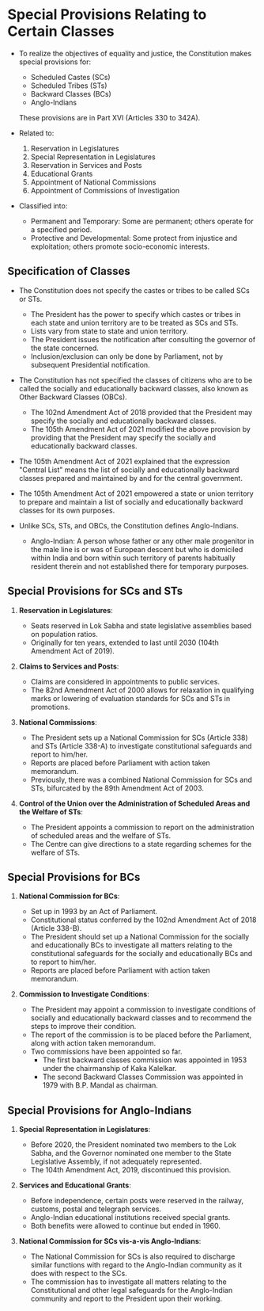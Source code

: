 # Special Provisions Relating to Certain Classes

*   To realize the objectives of equality and justice, the Constitution makes special provisions for:
    *   Scheduled Castes (SCs)
    *   Scheduled Tribes (STs)
    *   Backward Classes (BCs)
    *   Anglo-Indians

    These provisions are in Part XVI (Articles 330 to 342A).

*   Related to:
    1.  Reservation in Legislatures
    2.  Special Representation in Legislatures
    3.  Reservation in Services and Posts
    4.  Educational Grants
    5.  Appointment of National Commissions
    6.  Appointment of Commissions of Investigation

*   Classified into:
    *   Permanent and Temporary: Some are permanent; others operate for a specified period.
    *   Protective and Developmental: Some protect from injustice and exploitation; others promote socio-economic interests.

## Specification of Classes

*   The Constitution does not specify the castes or tribes to be called SCs or STs.
    *   The President has the power to specify which castes or tribes in each state and union territory are to be treated as SCs and STs.
    *   Lists vary from state to state and union territory.
    *   The President issues the notification after consulting the governor of the state concerned.
    *   Inclusion/exclusion can only be done by Parliament, not by subsequent Presidential notification.

*   The Constitution has not specified the classes of citizens who are to be called the socially and educationally backward classes, also known as Other Backward Classes (OBCs).
    *   The 102nd Amendment Act of 2018 provided that the President may specify the socially and educationally backward classes.
    *   The 105th Amendment Act of 2021 modified the above provision by providing that the President may specify the socially and educationally backward classes.

*   The 105th Amendment Act of 2021 explained that the expression "Central List" means the list of socially and educationally backward classes prepared and maintained by and for the central government.
*   The 105th Amendment Act of 2021 empowered a state or union territory to prepare and maintain a list of socially and educationally backward classes for its own purposes.

*   Unlike SCs, STs, and OBCs, the Constitution defines Anglo-Indians.
    *   Anglo-Indian: A person whose father or any other male progenitor in the male line is or was of European descent but who is domiciled within India and born within such territory of parents habitually resident therein and not established there for temporary purposes.

## Special Provisions for SCs and STs

1.  **Reservation in Legislatures**:
    *   Seats reserved in Lok Sabha and state legislative assemblies based on population ratios.
    *   Originally for ten years, extended to last until 2030 (104th Amendment Act of 2019).

2.  **Claims to Services and Posts**:
    *   Claims are considered in appointments to public services.
    *   The 82nd Amendment Act of 2000 allows for relaxation in qualifying marks or lowering of evaluation standards for SCs and STs in promotions.

3.  **National Commissions**:
    *   The President sets up a National Commission for SCs (Article 338) and STs (Article 338-A) to investigate constitutional safeguards and report to him/her.
    *   Reports are placed before Parliament with action taken memorandum.
    *   Previously, there was a combined National Commission for SCs and STs, bifurcated by the 89th Amendment Act of 2003.

4.  **Control of the Union over the Administration of Scheduled Areas and the Welfare of STs**:
    *   The President appoints a commission to report on the administration of scheduled areas and the welfare of STs.
    *   The Centre can give directions to a state regarding schemes for the welfare of STs.

## Special Provisions for BCs

1.  **National Commission for BCs**:
    *   Set up in 1993 by an Act of Parliament.
    *   Constitutional status conferred by the 102nd Amendment Act of 2018 (Article 338-B).
    *   The President should set up a National Commission for the socially and educationally BCs to investigate all matters relating to the constitutional safeguards for the socially and educationally BCs and to report to him/her.
    *   Reports are placed before Parliament with action taken memorandum.

2.  **Commission to Investigate Conditions**:
    *   The President may appoint a commission to investigate conditions of socially and educationally backward classes and to recommend the steps to improve their condition.
    *   The report of the commission is to be placed before the Parliament, along with action taken memorandum.
    *   Two commissions have been appointed so far.
        *   The first backward classes commission was appointed in 1953 under the chairmanship of Kaka Kalelkar.
        *   The second Backward Classes Commission was appointed in 1979 with B.P. Mandal as chairman.

## Special Provisions for Anglo-Indians

1.  **Special Representation in Legislatures**:
    *   Before 2020, the President nominated two members to the Lok Sabha, and the Governor nominated one member to the State Legislative Assembly, if not adequately represented.
    *   The 104th Amendment Act, 2019, discontinued this provision.

2.  **Services and Educational Grants**:
    *   Before independence, certain posts were reserved in the railway, customs, postal and telegraph services.
    *   Anglo-Indian educational institutions received special grants.
    *   Both benefits were allowed to continue but ended in 1960.

3.  **National Commission for SCs vis-a-vis Anglo-Indians**:
    *   The National Commission for SCs is also required to discharge similar functions with regard to the Anglo-Indian community as it does with respect to the SCs.
    *   The commission has to investigate all matters relating to the Constitutional and other legal safeguards for the Anglo-Indian community and report to the President upon their working.
